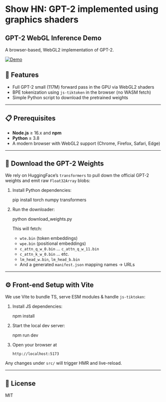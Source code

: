 # Show HN: GPT-2 implemented using graphics shaders

## GPT-2 WebGL Inference Demo

[](#gpt-2-webgl-inference-demo)

A browser-based, WebGL2 implementation of GPT-2.

[![Demo](https://github.com/nathan-barry/gpt2-webgl/raw/main/assets/demo.gif)](https://github.com/nathan-barry/gpt2-webgl/blob/main/assets/demo.gif)

## 🚀 Features

[](#-features)

*   Full GPT-2 small (117M) forward pass in the GPU via WebGL2 shaders
*   BPE tokenization using `js-tiktoken` in the browser (no WASM fetch)
*   Simple Python script to download the pretrained weights

* * *

## 📋 Prerequisites

[](#-prerequisites)

*   **Node.js** ≥ 16.x and **npm**
*   **Python** ≥ 3.8
*   A modern browser with WebGL2 support (Chrome, Firefox, Safari, Edge)

* * *

## 🐍 Download the GPT-2 Weights

[](#-download-the-gpt-2-weights)

We rely on HuggingFace’s `transformers` to pull down the official GPT-2 weights and emit raw `Float32Array` blobs:

1.  Install Python dependencies:
    
    pip install torch numpy transformers
    
2.  Run the downloader:
    
    python download\_weights.py
    
    This will fetch:
    *   `wte.bin` (token embeddings)
    *   `wpe.bin` (positional embeddings)
    *   `c_attn_q_w_0.bin` … `c_attn_q_w_11.bin`
    *   `c_attn_k_w_0.bin` … etc.
    *   `lm_head_w.bin`, `lm_head_b.bin`
    *   And a generated `manifest.json` mapping names → URLs

* * *

## ⚙️ Front-end Setup with Vite

[](#️--front-end-setup-with-vite)

We use Vite to bundle TS, serve ESM modules & handle `js-tiktoken`:

1.  Install JS dependencies:
    
    npm install
    
2.  Start the local dev server:
    
    npm run dev
    
3.  Open your browser at
    
        http://localhost:5173
        
    

Any changes under `src/` will trigger HMR and live-reload.

* * *

## 📄 License

[](#-license)

MIT